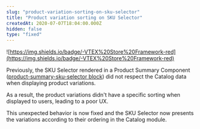 ```yaml
---
slug: "product-variation-sorting-on-sku-selector"
title: "Product variation sorting on SKU Selector"
createdAt: 2020-07-07T18:04:00.000Z
hidden: false
type: "fixed"
---
```


![https://img.shields.io/badge/-VTEX%20Store%20Framework-red](https://img.shields.io/badge/-VTEX%20Store%20Framework-red)

Previously, the SKU Selector rendered in a Product Summary Component ([product-summary-sku-selector block](https://vtex.io/docs/components/all/vtex.product-summary/product-summary-sku-selector/)) did not respect the Catalog data when displaying product variations. 

As a result, the product variations didn't have a specific sorting when displayed to users, leading to a poor UX. 

This unexpected behavior is now fixed and the SKU Selector now presents the variations according to their ordering in the Catalog module.